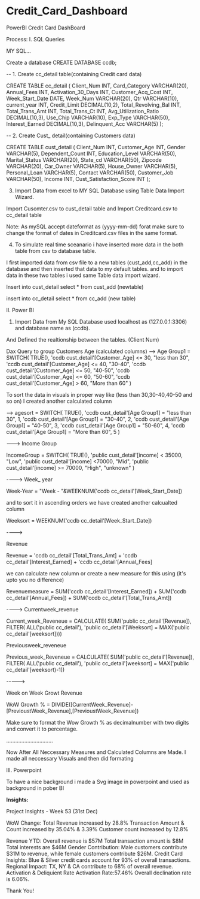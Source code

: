 # Credit_Card_Dashboard
PowerBI Credit Card DashBoard

Process:
I. SQL Queries

MY SQL...
		
Create a database 
CREATE DATABASE ccdb;


-- 1. Create cc_detail table(containing Credit card data)

CREATE TABLE cc_detail (
    Client_Num INT,
    Card_Category VARCHAR(20),
    Annual_Fees INT,
    Activation_30_Days INT,
    Customer_Acq_Cost INT,
    Week_Start_Date DATE,
    Week_Num VARCHAR(20),
    Qtr VARCHAR(10),
    current_year INT,
    Credit_Limit DECIMAL(10,2),
    Total_Revolving_Bal INT,
    Total_Trans_Amt INT,
    Total_Trans_Ct INT,
    Avg_Utilization_Ratio DECIMAL(10,3),
    Use_Chip VARCHAR(10),
    Exp_Type VARCHAR(50),
    Interest_Earned DECIMAL(10,3),
    Delinquent_Acc VARCHAR(5)
);

-- 2. Create Cust_ detail(containing Customers data)

CREATE TABLE cust_detail (
    Client_Num INT,
    Customer_Age INT,
    Gender VARCHAR(5),
    Dependent_Count INT,
    Education_Level VARCHAR(50),
    Marital_Status VARCHAR(20),
    State_cd VARCHAR(50),
    Zipcode VARCHAR(20),
    Car_Owner VARCHAR(5),
    House_Owner VARCHAR(5),
    Personal_Loan VARCHAR(5),
    Contact VARCHAR(50),
    Customer_Job VARCHAR(50),
    Income INT,
    Cust_Satisfaction_Score INT
);


3. Import Data from excel to MY SQL Database using Table Data Import Wizard.

Import Cusomter.csv to cust_detail table
and Import Creditcard.csv to cc_detail table

Note: As mySQL accept dateformat as (yyyy-mm-dd) forat make sure to change the format of dates in Creditcard.csv files in the same format.



4. To simulate real time sceanario i have inserted more data in the both table from csv to database table.


I  first imported data from csv file to a new tables (cust_add,cc_add) in the database and then inserted that data to my default tables.
and to import data in these two tables i used same Table data import wizard.



Insert into cust_detail 
select * from cust_add (newtable)

insert into cc_detail
select * from cc_add (new table)



II.  Power BI

1. Import Data from My SQL Database used localhost as (127.0.0.1:3306) and database name as (ccdb).

And Defined the realtionship between the tables. (Client Num)

Dax Query to group Customers Age (calculated columns)
-->
Age Group1 = 
SWITCH(
    TRUE(),
    'ccdb cust_detail'[Customer_Age] <= 30, "less than 30",
    'ccdb cust_detail'[Customer_Age] <= 40, "30-40",
    'ccdb cust_detail'[Customer_Age] <= 50, "40-50",
    'ccdb cust_detail'[Customer_Age] <= 60, "50-60",
    'ccdb cust_detail'[Customer_Age] > 60, "More than 60"
) 

 To sort the data in visuals in proper way like (less than 30,30-40,40-50 and so on) I created another calculated column  

-->
agesort = 
SWITCH(
    TRUE(),
    'ccdb cust_detail'[Age Group1] = "less than 30", 1,
    'ccdb cust_detail'[Age Group1] = "30-40", 2,
    'ccdb cust_detail'[Age Group1] = "40-50", 3,
    'ccdb cust_detail'[Age Group1] = "50-60", 4,
    'ccdb cust_detail'[Age Group1] = "More than 60", 5
)

--->
Income Group 

IncomeGroup = SWITCH(
 TRUE(),
 'public cust_detail'[income] < 35000, "Low",
 'public cust_detail'[income] <70000, "Mid",
 'public cust_detail'[income] >= 70000, "High",
 "unknown"
)

----> 
Week_ year

Week-Year = "Week - "&WEEKNUM('ccdb cc_detail'[Week_Start_Date])

and to sort it in ascending orders we have created another calcualted column

Weeksort = WEEKNUM('ccdb cc_detail'[Week_Start_Date])

---->

Revenue

Revenue = 'ccdb cc_detail'[Total_Trans_Amt] + 'ccdb cc_detail'[Interest_Earned] + 'ccdb cc_detail'[Annual_Fees]

we can calculate new column or create a new measure for this using (it's upto you no difference)

Revenuemeasure = SUM('ccdb cc_detail'[Interest_Earned]) + SUM('ccdb cc_detail'[Annual_Fees]) + SUM('ccdb cc_detail'[Total_Trans_Amt]) 


---->
Currentweek_revenue

Current_week_Reveneue = CALCULATE(
 SUM('public cc_detail'[Revenue]),
 FILTER(
 ALL('public cc_detail'),
 'public cc_detail'[Weeksort] = MAX('public cc_detail'[weeksort])))


Previousweek_reveneue

Previous_week_Reveneue = CALCULATE(
 SUM('public cc_detail'[Revenue]),
 FILTER(
 ALL('public cc_detail'),
 'public cc_detail'[weeksort] = MAX('public cc_detail'[weeksort)-1)) 

----->

Week on Week Growt Revenue

WoW Growth % = DIVIDE([CurrentWeek_Revenue]-[PrevioustWeek_Revenue],[PrevioustWeek_Revenue])

Make sure to format the Wow Growth % as decimalnumber with two digits and convert it to percentage.

...............................

Now After All Neccessary Measures and Calculated Columns are Made. I made all neccessary Visuals and then did formating

III. Powerpoint 

To have a nice background i made a Svg image in powerpoint and used as background in pober BI


**Insights:**

Project Insights - Week 53 (31st Dec)

WoW Change:
Total Revenue increased by 28.8%
Transaction Amount & Count increased by 35.04% & 3.39%
Customer count increased by 12.8%

Revenue YTD:
Overall revenue is $57M 
Total transaction amount is $8M
Total interests are $46M
Gender Contribution:
Male customers contribute $31M to revenue, while female customers contribute $26M.
Credit Card Insights:
Blue & Silver credit cards account for 93% of overall transactions.
Regional Impact:
TX, NY & CA contribute to 68% of overall revenue.
Activation & Deliquient Rate
Activation Rate:57.46%
Overall declination rate is 6.06%.


Thank You! 
